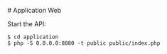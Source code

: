 # Application Web

Start the API:
~~~~
$ cd application
$ php -S 0.0.0.0:8080 -t public public/index.php
~~~~

